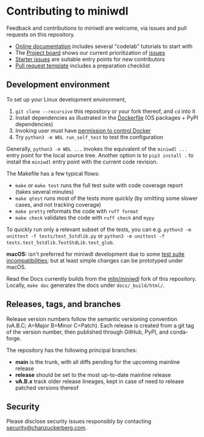 # Contributing to miniwdl

Feedback and contributions to miniwdl are welcome, via issues and pull requests on this repository.

* [Online documentation](https://miniwdl.readthedocs.io/en/latest/) includes several "codelab" tutorials to start with
* The [Project board](https://github.com/chanzuckerberg/miniwdl/projects/1) shows our current prioritization of [issues](https://github.com/chanzuckerberg/miniwdl/issues)
* [Starter issues](https://github.com/chanzuckerberg/miniwdl/issues?q=is%3Aopen+is%3Aissue+label%3Astarter) are suitable entry points for new contributors
* [Pull request template](https://github.com/chanzuckerberg/miniwdl/blob/main/.github/pull_request_template.md) includes a preparation checklist

## Development environment

To set up your Linux development environment,

1. `git clone --recursive` this repository or your fork thereof, and `cd` into it
2. Install dependencies as illustrated in the [Dockerfile](https://github.com/chanzuckerberg/miniwdl/blob/main/Dockerfile) (OS packages + PyPI dependencies)
3. Invoking user must have [permission to control Docker](https://docs.docker.com/install/linux/linux-postinstall/#manage-docker-as-a-non-root-user)
4. Try `python3 -m WDL run_self_test` to test the configuration

Generally, `python3 -m WDL ...` invokes the equivalent of the `miniwdl ...` entry point for the local source tree. Another option is to `pip3 install .` to install the `miniwdl` entry point with the current code revision.

The Makefile has a few typical flows:

- `make` or `make test` runs the full test suite with code coverage report (takes several minutes)
- `make qtest` runs most of the tests more quickly (by omitting some slower cases, and not tracking coverage)
- `make pretty` reformats the code with `ruff format`
- `make check` validates the code with `ruff check` and `mypy`

To quickly run only a relevant subset of the tests, you can e.g. `python3 -m unittest -f tests/test_5stdlib.py` or `python3 -m unittest -f tests.test_5stdlib.TestStdLib.test_glob`.

**macOS:** isn't preferred for miniwdl development due to some [test suite incompatibilities](https://github.com/chanzuckerberg/miniwdl/issues/145); but at least simple changes can be prototyped under macOS.

Read the Docs currently builds from the [mlin/miniwdl](https://github.com/mlin/miniwdl) fork of this repository. Locally, `make doc` generates the docs under `docs/_build/html/`.

## Releases, tags, and branches

Release version numbers follow the semantic versioning convention (vA.B.C; A=Major B=Minor C=Patch). Each release is created from a git tag of the version number, then published through GitHub, PyPI, and conda-forge.

The repository has the following principal branches:

* **main** is the trunk, with all diffs pending for the upcoming mainline release
* **release** should be set to the most up-to-date mainline release
* **vA.B.x** track older release lineages, kept in case of need to release patched versions thereof

## Security

Please disclose security issues responsibly by contacting security@chanzuckerberg.com.
